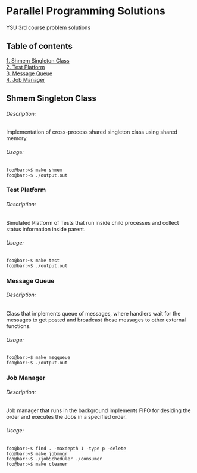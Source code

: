 # Parallel Programming Solutions
YSU 3rd course problem solutions 
## Table of contents
[1. Shmem Singleton Class](##shmem-singleton-class)\
[2. Test Platform](##test-platform)\
[3. Message Queue](##message-queue)\
[4. Job Manager](##job-manager)

## Shmem Singleton Class
###### Description:
Implementation of cross-process shared singleton class using shared memory.

###### Usage:
```console
foo@bar:~$ make shmem
foo@bar:~$ ./output.out
```

### Test Platform
###### Description:
Simulated Platform of Tests that run inside child processes and collect status information inside parent.

###### Usage:
```console
foo@bar:~$ make test
foo@bar:~$ ./output.out
```

### Message Queue
###### Description:
Class that implements queue of messages, where handlers wait for the messages to get posted and broadcast those messages to other external functions.

###### Usage:
```console
foo@bar:~$ make msgqueue
foo@bar:~$ ./output.out
```

### Job Manager
###### Description:
Job manager that runs in the background implements FIFO for desiding the order and executes the Jobs in a specified order.

###### Usage:
```console
foo@bar:~$ find . -maxdepth 1 -type p -delete
foo@bar:~$ make jobmngr
foo@bar:~$ ./jobScheduler ./consumer
foo@bar:~$ make cleaner
```
